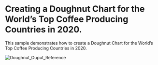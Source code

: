 # Creating a Doughnut Chart for the World’s Top Coffee Producing Countries in 2020.


This sample demonstrates how to create a Doughnut Chart for the World’s Top Coffee Producing Countries in 2020.

![Doughnut_Ouput_Reference](https://github.com/SyncfusionExamples/How-to-create-a-Doughnut-Chart-for-the-World-s-Top-Coffee-Producing-Countries-in-2020/assets/105482474/148ccdfb-3dd8-4be5-ac48-5d6e964448ee)

